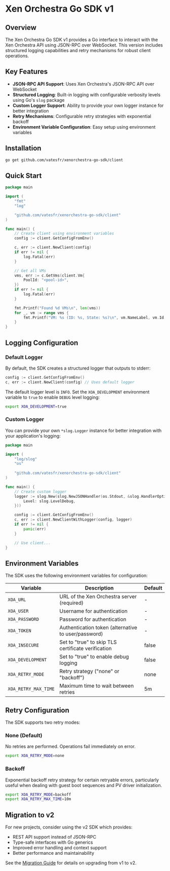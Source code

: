 # Xen Orchestra Go SDK v1

## Overview

The Xen Orchestra Go SDK v1 provides a Go interface to interact with the Xen Orchestra API using JSON-RPC over WebSocket. This version includes structured logging capabilities and retry mechanisms for robust client operations.

## Key Features

- **JSON-RPC API Support**: Uses Xen Orchestra's JSON-RPC API over WebSocket
- **Structured Logging**: Built-in logging with configurable verbosity levels using Go's `slog` package
- **Custom Logger Support**: Ability to provide your own logger instance for better integration
- **Retry Mechanisms**: Configurable retry strategies with exponential backoff
- **Environment Variable Configuration**: Easy setup using environment variables

## Installation

```bash
go get github.com/vatesfr/xenorchestra-go-sdk/client
```

## Quick Start

```go
package main

import (
	"fmt"
	"log"

	"github.com/vatesfr/xenorchestra-go-sdk/client"
)

func main() {
	// Create client using environment variables
	config := client.GetConfigFromEnv()

	c, err := client.NewClient(config)
	if err != nil {
		log.Fatal(err)
	}

	// Get all VMs
	vms, err := c.GetVms(client.Vm{
		PoolId: "<pool-id>",
	})
	if err != nil {
		log.Fatal(err)
	}

	fmt.Printf("Found %d VMs\n", len(vms))
	for _, vm := range vms {
		fmt.Printf("VM: %s (ID: %s, State: %s)\n", vm.NameLabel, vm.Id, vm.PowerState)
	}
}
```

## Logging Configuration

### Default Logger

By default, the SDK creates a structured logger that outputs to stderr:

```go
config := client.GetConfigFromEnv()
c, err := client.NewClient(config) // Uses default logger
```

The default logger level is `INFO`. Set the `XOA_DEVELOPMENT` environment variable to `true` to enable `DEBUG` level logging:

```bash
export XOA_DEVELOPMENT=true
```

### Custom Logger

You can provide your own `*slog.Logger` instance for better integration with your application's logging:

```go
package main

import (
    "log/slog"
    "os"
    
    "github.com/vatesfr/xenorchestra-go-sdk/client"
)

func main() {
    // Create custom logger
    logger := slog.New(slog.NewJSONHandler(os.Stdout, &slog.HandlerOptions{
        Level: slog.LevelDebug,
    }))

    config := client.GetConfigFromEnv()
    c, err := client.NewClientWithLogger(config, logger)
    if err != nil {
        panic(err)
    }

    // Use client...
}
```


## Environment Variables

The SDK uses the following environment variables for configuration:

| Variable | Description | Default |
|----------|-------------|---------|
| `XOA_URL` | URL of the Xen Orchestra server (required) | - |
| `XOA_USER` | Username for authentication | - |
| `XOA_PASSWORD` | Password for authentication | - |
| `XOA_TOKEN` | Authentication token (alternative to user/password) | - |
| `XOA_INSECURE` | Set to "true" to skip TLS certificate verification | false |
| `XOA_DEVELOPMENT` | Set to "true" to enable debug logging | false |
| `XOA_RETRY_MODE` | Retry strategy ("none" or "backoff") | none |
| `XOA_RETRY_MAX_TIME` | Maximum time to wait between retries | 5m |

## Retry Configuration

The SDK supports two retry modes:

### None (Default)
No retries are performed. Operations fail immediately on error.

```bash
export XOA_RETRY_MODE=none
```

### Backoff
Exponential backoff retry strategy for certain retryable errors, particularly useful when dealing with guest boot sequences and PV driver initialization.

```bash
export XOA_RETRY_MODE=backoff
export XOA_RETRY_MAX_TIME=10m
```

## Migration to v2

For new projects, consider using the v2 SDK which provides:
- REST API support instead of JSON-RPC
- Type-safe interfaces with Go generics
- Improved error handling and context support
- Better performance and maintainability

See the [Migration Guide](../v2/03-migration-guide.md) for details on upgrading from v1 to v2.